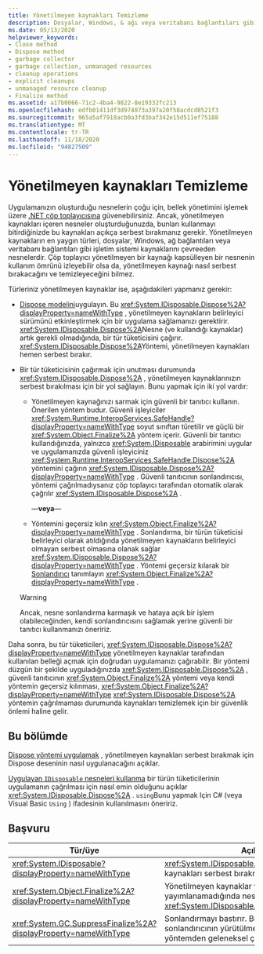 ```yaml
---
title: Yönetilmeyen kaynakları Temizleme
description: Dosyalar, Windows, & ağı veya veritabanı bağlantıları gibi .NET atık toplayıcısı tarafından işlenmeyen yönetilmeyen kaynakları temizleme bölümüne bakın.
ms.date: 05/13/2020
helpviewer_keywords:
- Close method
- Dispose method
- garbage collector
- garbage collection, unmanaged resources
- cleanup operations
- explicit cleanups
- unmanaged resource cleanup
- Finalize method
ms.assetid: a17b0066-71c2-4ba4-9822-8e19332fc213
ms.openlocfilehash: edfb01411df3d974073a397a20f58acdcd8521f3
ms.sourcegitcommit: 965a5af7918acb0a3fd3baf342e15d511ef75188
ms.translationtype: MT
ms.contentlocale: tr-TR
ms.lasthandoff: 11/18/2020
ms.locfileid: "94827509"
---
```

# <a name="cleaning-up-unmanaged-resources"></a>Yönetilmeyen kaynakları Temizleme

Uygulamanızın oluşturduğu nesnelerin çoğu için, bellek yönetimini işlemek üzere [.NET çöp toplayıcısına](index.md) güvenebilirsiniz. Ancak, yönetilmeyen kaynakları içeren nesneler oluşturduğunuzda, bunları kullanmayı bitirdiğinizde bu kaynakları açıkça serbest bırakmanız gerekir. Yönetilmeyen kaynakların en yaygın türleri, dosyalar, Windows, ağ bağlantıları veya veritabanı bağlantıları gibi işletim sistemi kaynaklarını çevreeden nesnelerdir. Çöp toplayıcı yönetilmeyen bir kaynağı kapsülleyen bir nesnenin kullanım ömrünü izleyebilir olsa da, yönetilmeyen kaynağı nasıl serbest bırakacağını ve temizleyeceğini bilmez.

Türleriniz yönetilmeyen kaynaklar ise, aşağıdakileri yapmanız gerekir:

- [Dispose modelini](implementing-dispose.md)uygulayın. Bu <xref:System.IDisposable.Dispose%2A?displayProperty=nameWithType> , yönetilmeyen kaynakların belirleyici sürümünü etkinleştirmek için bir uygulama sağlamanızı gerektirir. <xref:System.IDisposable.Dispose%2A>Nesne (ve kullandığı kaynaklar) artık gerekli olmadığında, bir tür tüketicisini çağırır. <xref:System.IDisposable.Dispose%2A>Yöntemi, yönetilmeyen kaynakları hemen serbest bırakır.

- Bir tür tüketicisinin çağırmak için unutması durumunda <xref:System.IDisposable.Dispose%2A> , yönetilmeyen kaynaklarınızın serbest bırakılması için bir yol sağlayın. Bunu yapmak için iki yol vardır:

  - Yönetilmeyen kaynağınızı sarmak için güvenli bir tanıtıcı kullanın. Önerilen yöntem budur. Güvenli işleyiciler <xref:System.Runtime.InteropServices.SafeHandle?displayProperty=nameWithType> soyut sınıftan türetilir ve güçlü bir <xref:System.Object.Finalize%2A> yöntem içerir. Güvenli bir tanıtıcı kullandığınızda, yalnızca <xref:System.IDisposable> arabirimini uygular ve uygulamanızda güvenli işleyiciniz <xref:System.Runtime.InteropServices.SafeHandle.Dispose%2A> yöntemini çağırın <xref:System.IDisposable.Dispose%2A?displayProperty=nameWithType> . Güvenli tanıtıcının sonlandırıcısı, yöntemi çağrılmadıysanız çöp toplayıcı tarafından otomatik olarak çağrılır <xref:System.IDisposable.Dispose%2A> .

    —**veya**—

  - Yöntemini geçersiz kılın <xref:System.Object.Finalize%2A?displayProperty=nameWithType> . Sonlandırma, bir türün tüketicisi belirleyici olarak atıldığında yönetilmeyen kaynakların belirleyici olmayan serbest olmasına olanak sağlar <xref:System.IDisposable.Dispose%2A?displayProperty=nameWithType> . Yöntemi geçersiz kılarak bir [Sonlandırıcı](../../csharp/programming-guide/classes-and-structs/destructors.md) tanımlayın <xref:System.Object.Finalize%2A?displayProperty=nameWithType> .

  > [!WARNING]
  > Ancak, nesne sonlandırma karmaşık ve hataya açık bir işlem olabileceğinden, kendi sonlandırıcısını sağlamak yerine güvenli bir tanıtıcı kullanmanızı öneririz.

Daha sonra, bu tür tüketicileri, <xref:System.IDisposable.Dispose%2A?displayProperty=nameWithType> yönetilmeyen kaynaklar tarafından kullanılan belleği açmak için doğrudan uygulamanızı çağırabilir. Bir yöntemi düzgün bir şekilde uyguladığınızda <xref:System.IDisposable.Dispose%2A> , güvenli tanıtıcının <xref:System.Object.Finalize%2A> yöntemi veya kendi yöntemin geçersiz kılınması, <xref:System.Object.Finalize%2A?displayProperty=nameWithType> <xref:System.IDisposable.Dispose%2A> yöntemin çağrılmaması durumunda kaynakları temizlemek için bir güvenlik önlemi haline gelir.

## <a name="in-this-section"></a>Bu bölümde

[Dispose yöntemi uygulamak](implementing-dispose.md) , yönetilmeyen kaynakları serbest bırakmak için Dispose deseninin nasıl uygulanacağını açıklar.

[Uygulayan `IDisposable` nesneleri kullanma](using-objects.md) bir türün tüketicilerinin uygulamanın çağrılması için nasıl emin olduğunu açıklar <xref:System.IDisposable.Dispose%2A> . `using`Bunu yapmak Için C# (veya Visual Basic `Using` ) ifadesinin kullanılmasını öneririz.

## <a name="reference"></a>Başvuru

| Tür/üye | Açıklama |
|--|--|
| <xref:System.IDisposable?displayProperty=nameWithType> | <xref:System.IDisposable.Dispose%2A>Yönetilmeyen kaynakları serbest bırakma yöntemini tanımlar. |
| <xref:System.Object.Finalize%2A?displayProperty=nameWithType> | Yönetilmeyen kaynaklar yöntemi tarafından yayımlanamadığında nesne sonlandırması sağlar <xref:System.IDisposable.Dispose%2A> . |
| <xref:System.GC.SuppressFinalize%2A?displayProperty=nameWithType> | Sonlandırmayı bastırır. Bu yöntem, `Dispose` sonlandırıcının yürütülmesini engellemek için bir yöntemden geleneksel çağırılır. |

